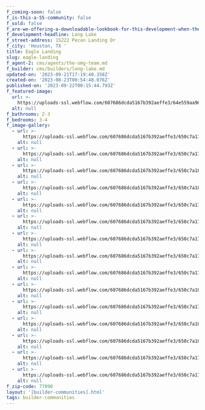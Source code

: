 ```yaml
---
f_coming-soon: false
f_is-this-a-55-community: false
f_sold: false
f_are-we-offering-a-downloadable-lookbook-for-this-development-when-they-submit-their-contact-info: false
f_development-headline: Long Lake
f_street-address: 15222 Pecan Landing Dr
f_city: 'Houston, TX '
title: Eagle Landing
slug: eagle-landing
f_agent-2: cms/agents/the-omg-team.md
f_builder: cms/builders/long-lake.md
updated-on: '2023-09-21T17:19:40.358Z'
created-on: '2023-08-23T00:54:48.076Z'
published-on: '2023-09-22T00:15:44.793Z'
f_featured-image:
  url: >-
    https://uploads-ssl.webflow.com/607686dcda5167b392aeffe3/64e559aa9605183a5d667ce5_New-Homes-Community-Eagle-Landing.webp
  alt: null
f_bathrooms: 2-3
f_bedrooms: 3-4
f_image-gallery:
  - url: >-
      https://uploads-ssl.webflow.com/607686dcda5167b392aeffe3/650c7a17cd59416750b2d7c7_1-web-or-mls-DSC03438-Edit.jpg
    alt: null
  - url: >-
      https://uploads-ssl.webflow.com/607686dcda5167b392aeffe3/650c7a175b09509be62d79f2_1-web-or-mls-DSC03935-Edit-Edit.jpg
    alt: null
  - url: >-
      https://uploads-ssl.webflow.com/607686dcda5167b392aeffe3/650c7a18cd59416750b2d7e5_1-web-or-mls-DSC03970-Edit.jpg
    alt: null
  - url: >-
      https://uploads-ssl.webflow.com/607686dcda5167b392aeffe3/650c7a18cd59416750b2d7d6_2-web-or-mls-DSC03215.jpg
    alt: null
  - url: >-
      https://uploads-ssl.webflow.com/607686dcda5167b392aeffe3/650c7a172f72659947907fd6_2-web-or-mls-DSC03540.jpg
    alt: null
  - url: >-
      https://uploads-ssl.webflow.com/607686dcda5167b392aeffe3/650c7a173712d30331a23311_2-web-or-mls-DSC03690-Edit.jpg
    alt: null
  - url: >-
      https://uploads-ssl.webflow.com/607686dcda5167b392aeffe3/650c7a17275212356341c4b6_3-web-or-mls-DSC03230.jpg
    alt: null
  - url: >-
      https://uploads-ssl.webflow.com/607686dcda5167b392aeffe3/650c7a17275212356341c4a7_5-web-or-mls-DSC03240.jpg
    alt: null
  - url: >-
      https://uploads-ssl.webflow.com/607686dcda5167b392aeffe3/650c7a17cd59416750b2d7b8_7-web-or-mls-DSC03265.jpg
    alt: null
  - url: >-
      https://uploads-ssl.webflow.com/607686dcda5167b392aeffe3/650c7a188fb45a5a55aff16d_8-web-or-mls-DSC03748.jpg
    alt: null
  - url: >-
      https://uploads-ssl.webflow.com/607686dcda5167b392aeffe3/650c7a178ee6558ccd14670c_9-web-or-mls-DSC03273_VS.jpg
    alt: null
  - url: >-
      https://uploads-ssl.webflow.com/607686dcda5167b392aeffe3/650c7a18b3380511a05f6fce_10-web-or-mls-DSC03603_VS.jpg
    alt: null
  - url: >-
      https://uploads-ssl.webflow.com/607686dcda5167b392aeffe3/650c7a1874185c1ad4e51586_11-web-or-mls-DSC03640-Edit.jpg
    alt: null
  - url: >-
      https://uploads-ssl.webflow.com/607686dcda5167b392aeffe3/650c7a17a07557e9ea02f19e_12-web-or-mls-DSC03300.jpg
    alt: null
  - url: >-
      https://uploads-ssl.webflow.com/607686dcda5167b392aeffe3/650c7a17b3380511a05f6f99_13-web-or-mls-DSC03335.jpg
    alt: null
f_zip-code: 77090
layout: '[builder-communities].html'
tags: builder-communities
---
```



